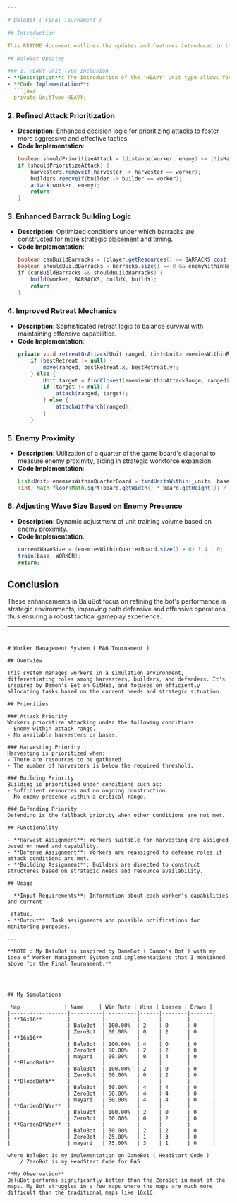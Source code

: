 ```yaml
---

# BaluBot ( Final Tournament ) 

## Introduction

This README document outlines the updates and features introduced in the latest version of BaluBot. This version emphasizes improvements in unit management, tactical decision-making, and strategic capabilities, enhancing gameplay in a competitive environment.

## BaluBot Updates

### 1. HEAVY Unit Type Inclusion
- **Description**: The introduction of the "HEAVY" unit type allows for more diverse tactical approaches.
- **Code Implementation**:
  ```java
  private UnitType HEAVY;
  ```

### 2. Refined Attack Prioritization
- **Description**: Enhanced decision logic for prioritizing attacks to foster more aggressive and effective tactics.
- **Code Implementation**:
  ```java
  boolean shouldPrioritizeAttack = (distance(worker, enemy) <= (!isHarvester ? (worker.getAttackRange() + 3) : worker.getAttackRange()) || (enemyBase == null && !isHarvester)) || base == null;
  if (shouldPrioritizeAttack) {
      harvesters.removeIf(harvester -> harvester == worker);
      builders.removeIf(builder -> builder == worker);
      attack(worker, enemy);
      return;
  }
  ```

### 3. Enhanced Barrack Building Logic
- **Description**: Optimized conditions under which barracks are constructed for more strategic placement and timing.
- **Code Implementation**:
  ```java
  boolean canBuildBarracks = (player.getResources() >= BARRACKS.cost + WORKER.cost && enemyBase != null && builders.size() == 0 && !isBarracksBuilding && harvesters.size() == harvestersNeeded && (!isHarvester || workers.size() >= 2)) || isBuilder;
  boolean shouldBuildBarracks = barracks.size() == 0 && enemyWithinHalfOfMap == null;
  if (canBuildBarracks && shouldBuildBarracks) {
      build(worker, BARRACKS, buildX, buildY);
      return;
  }
  ```

### 4. Improved Retreat Mechanics
- **Description**: Sophisticated retreat logic to balance survival with maintaining offensive capabilities.
- **Code Implementation**:
  ```java
  private void retreatOrAttack(Unit ranged, List<Unit> enemiesWithinReducedAttackRange, List<Unit> enemiesWithinAttackRange) {
      if (bestRetreat != null) {
          move(ranged, bestRetreat.x, bestRetreat.y);
      } else {
          Unit target = findClosest(enemiesWithinAttackRange, ranged);
          if (target != null) {
              attack(ranged, target);
          } else {
              attackWithMarch(ranged);
          }
      }
  ```

### 5. Enemy Proximity
- **Description**: Utilization of a quarter of the game board's diagonal to measure enemy proximity, aiding in strategic workforce expansion.
- **Code Implementation**:
  ```java
  List<Unit> enemiesWithinQuarterBoard = findUnitsWithin(_units, base,
  (int) Math.floor(Math.sqrt(board.getWidth() * board.getHeight()) / 4));
  ```

### 6. Adjusting Wave Size Based on Enemy Presence
- **Description**: Dynamic adjustment of unit training volume based on enemy proximity.
- **Code Implementation**:
  ```java
  currentWaveSize = (enemiesWithinQuarterBoard.size() > 0) ? 4 : 0;
  train(base, WORKER);
  return;
  ```

## Conclusion

These enhancements in BaluBot focus on refining the bot's performance in strategic environments, improving both defensive and offensive operations, thus ensuring a robust tactical gameplay experience.

---
```


# Worker Management System ( PA6 Tournament )

## Overview

This system manages workers in a simulation environment, differentiating roles among harvesters, builders, and defenders. It's inspired by Damon's Bot on GitHub, and focuses on efficiently allocating tasks based on the current needs and strategic situation.

## Priorities

### Attack Priority
Workers prioritize attacking under the following conditions:
- Enemy within attack range.
- No available harvesters or bases.

### Harvesting Priority
Harvesting is prioritized when:
- There are resources to be gathered.
- The number of harvesters is below the required threshold.

### Building Priority
Building is prioritized under conditions such as:
- Sufficient resources and no ongoing construction.
- No enemy presence within a critical range.

### Defending Priority
Defending is the fallback priority when other conditions are not met.

## Functionality

- **Harvest Assignment**: Workers suitable for harvesting are assigned based on need and capability.
- **Defense Assignment**: Workers are reassigned to defense roles if attack conditions are met.
- **Building Assignment**: Builders are directed to construct structures based on strategic needs and resource availability.

## Usage

- **Input Requirements**: Information about each worker’s capabilities and current

 status.
- **Output**: Task assignments and possible notifications for monitoring purposes.

---

**NOTE : My BaluBot is inspired by DameBot ( Damon's Bot ) with my idea of Worker Management System and implementations that I mentioned above for the Final Tournament.** 




## My Simulations

 Map              | Name     | Win Rate | Wins | Losses | Draws |
|------------------|----------|----------|------|--------|-------|
| **16x16**        |          |          |      |        |       |
|                  | BaluBot  | 100.00%  | 2    | 0      | 0     |
|                  | ZeroBot  | 00.00%   | 0    | 2      | 0     |
| **16x16**        |          |          |      |        |       |
|                  | BaluBot  | 100.00%  | 4    | 0      | 0     |
|                  | ZeroBot  | 50.00%   | 2    | 2      | 0     |
|                  | mayari   | 00.00%   | 0    | 4      | 0     |
| **BloodBath**    |          |          |      |        |       |
|                  | BaluBot  | 100.00%  | 2    | 0      | 0     |
|                  | ZeroBot  | 00.00%   | 0    | 2      | 0     |
| **BloodBath**    |          |          |      |        |       |
|                  | BaluBot  | 50.00%   | 4    | 4      | 0     |
|                  | ZeroBot  | 50.00%   | 4    | 4      | 0     |
|                  | mayari   | 50.00%   | 4    | 4      | 0     |
| **GardenOfWar**  |          |          |      |        |       |
|                  | BaluBot  | 100.00%  | 2    | 0      | 0     |
|                  | ZeroBot  | 00.00%   | 0    | 2      | 0     |
| **GardenOfWar**  |          |          |      |        |       |
|                  | BaluBot  | 50.00%   | 2    | 2      | 0     |
|                  | ZeroBot  | 25.00%   | 1    | 3      | 0     |
|                  | mayari   | 75.00%   | 3    | 1      | 0     |

where BaluBot is my implementation on DameBot ( HeadStart Code )
    / ZeroBot is my HeadStart Code for PA5

**My Observation**
BaluBot performs significantly better than the ZeroBot in most of the maps. My Bot struggles in a few maps where the maps are much more difficult than the traditional maps like 16x16.


      














